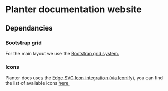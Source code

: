 # Planter documentation website

## Dependancies

### Bootstrap grid

For the main layout we use the [Bootstrap grid system.](https://getbootstrap.com/docs/3.3/css/#grid)

### Icons

Planter docs uses the [Edge SVG Icon integration (via Iconify),](https://edgejs.dev/docs/edge-iconify) you can find the list of available icons [here.](https://icon-sets.iconify.design/material-symbols/)
